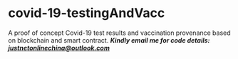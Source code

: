 # covid-19-testingAndVacc
A proof of concept Covid-19 test results and vaccination provenance based on blockchain and smart contract. 
***Kindly email me for code details: justnetonlinechina@outlook.com***
